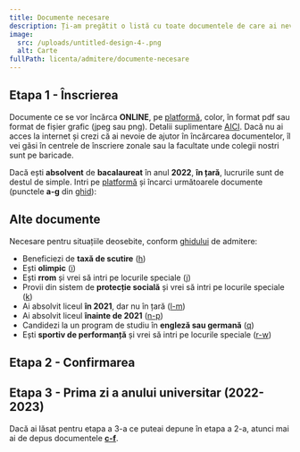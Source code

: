 ```yaml
---
title: Documente necesare
description: Ți-am pregătit o listă cu toate documentele de care ai nevoie.
image:
  src: /uploads/untitled-design-4-.png
  alt: Carte
fullPath: licenta/admitere/documente-necesare
---
```

## Etapa 1 - Înscrierea

Documente ce se vor încărca **ONLINE**, pe [platformă](https://admitere.upt.ro), color, în format pdf sau format de fișier grafic (jpeg sau png). Detalii suplimentare [AICI](https://www.upt.ro/Informatii_acte-necesare-pentru-dosarul-de-inscriere-la-admiterea-la-li_1412_ro.html). Dacă nu ai acces la internet și crezi că ai nevoie de ajutor în încărcarea documentelor, îl vei găsi în centrele de înscriere zonale sau la facultate unde colegii nostri sunt pe baricade.

Dacă ești **absolvent** de **bacalaureat** în anul **2022**, **în țară**, lucrurile sunt de destul de simple. Intri pe [platformă](https://admitere.upt.ro) și încarci următoarele documente (punctele **a-g** din [ghid](http://www.upt.ro/Informatii_acte-necesare-pentru-dosarul-de-inscriere-la-admiterea-la-li_1412_ro.html)):

<DocumentCheckbox text="Diploma de bacalaureat sau diploma echivalentă (a)"></DocumentCheckbox>

<DocumentCheckbox text="Foaia matricolă cu notele obținute pe parcursul liceului (b)"></DocumentCheckbox>

<DocumentCheckbox text="Cartea de identitate a candidatului (c)"></DocumentCheckbox>

<DocumentCheckbox text="Certificatul de naștere (d)"></DocumentCheckbox>

<DocumentCheckbox text="Adeverința medicală eliberată de medicul de familie (e)"></DocumentCheckbox>

<DocumentCheckbox text="Fotografie color tip diplomă (f)"></DocumentCheckbox>

<DocumentCheckbox text="Dovada achitării taxei de înscriere"></DocumentCheckbox>

<Block color="yellow">

## **Alte documente**

Necesare pentru situațiile deosebite, conform [ghidului](https://www.upt.ro/Informatii_acte-necesare-pentru-dosarul-de-inscriere-la-admiterea-la-li_1412_ro.html) de admitere:

* Beneficiezi de **taxă de scutire** ([h](https://www.upt.ro/Informatii_acte-necesare-pentru-dosarul-de-inscriere-la-admiterea-la-li_1412_ro.html))
* Ești **olimpic** ([](https://www.upt.ro/Informatii_acte-necesare-pentru-dosarul-de-inscriere-la-admiterea-la-li_1412_ro.html)[i](https://www.upt.ro/Informatii_acte-necesare-pentru-dosarul-de-inscriere-la-admiterea-la-li_1412_ro.html))
* Ești **rrom** și vrei să intri pe locurile speciale ([j](https://www.upt.ro/Informatii_acte-necesare-pentru-dosarul-de-inscriere-la-admiterea-la-li_1412_ro.html))
* Provii din sistem de **protecție socială** și vrei să intri pe locurile speciale ([k](https://www.upt.ro/Informatii_acte-necesare-pentru-dosarul-de-inscriere-la-admiterea-la-li_1412_ro.html))
* Ai absolvit liceul **în 2021**, dar nu în țară ([l-m](https://www.upt.ro/Informatii_acte-necesare-pentru-dosarul-de-inscriere-la-admiterea-la-li_1412_ro.html))
* Ai absolvit liceul **înainte de 2021** ([n-p](https://www.upt.ro/Informatii_acte-necesare-pentru-dosarul-de-inscriere-la-admiterea-la-li_1412_ro.html))
* Candidezi la un program de studiu în **engleză sau germană** ([q](https://www.upt.ro/Informatii_acte-necesare-pentru-dosarul-de-inscriere-la-admiterea-la-li_1412_ro.html))
* Ești **sportiv de performanță** și vrei să intri pe locurile speciale ([r-w](https://www.upt.ro/Informatii_acte-necesare-pentru-dosarul-de-inscriere-la-admiterea-la-li_1412_ro.html))

</Block>

## Etapa 2 - Confirmarea

<DocumentCheckbox text="Diploma de bacalaureat, respectiv adeverință substitut de diplomă (a)"></DocumentCheckbox>

<DocumentCheckbox text="Foaia matricolă cu notele obținute pe parcursul liceului (b)"></DocumentCheckbox>

<DocumentCheckbox text="Adeverință medicală, eliberată de medicul de familie"></DocumentCheckbox>

<DocumentCheckbox text="Declarație pe proprie răspundere nefinanțarea/finanțarea anterioară de la bugetul statului român (d)"></DocumentCheckbox>

<DocumentCheckbox text="Dovadă scutire de taxă (pentru candidații aflați în această situație) (e)"></DocumentCheckbox>

<DocumentCheckbox text="Patru fotografii color tip diplomă (f)"></DocumentCheckbox>

## Etapa 3 - Prima zi a anului universitar (2022-2023)

Dacă ai lăsat pentru etapa a 3-a ce puteai depune în etapa a 2-a, atunci mai ai de depus documentele **[c-f](https://www.upt.ro/Informatii_acte-necesare-pentru-dosarul-de-inscriere-la-admiterea-la-li_1412_ro.html)**.